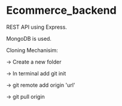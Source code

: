 # Ecommerce_backend

REST API using Express.

MongoDB is used.


Cloning Mechanisim:

-> Create a new folder

-> In terminal add git init

-> git remote add origin 'url'

-> git pull origin
